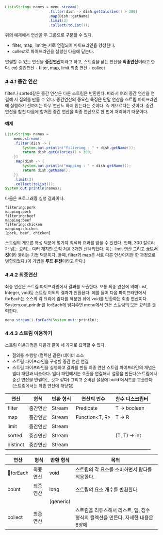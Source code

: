 ```java
List<String> names = menu.stream()
					.filter(dish -> dish.getCalories() > 300)
					.map(Dish::getName)
					.limit(3)
					.collect(toList());
```
위의 예제에서 연산을 두 그룹으로 구분할 수 있다.
- filter, map, limit는 서로 연결되어 파이프라인을 형성한다.
- collect로 파이프라인을 실행한 다음에 닫는다.

연결할 수 있는 연산을 **중간연산**이라고 하고, 스트림을 닫는 연산을 **최종연산**이라고 한다.
ex)    중간연산 - filter, map, limit
		최종 연산 - collect

### 4.4.1 중간 연산
filter나 sorted같은 중간 연산은 다른 스트림은 반환한다. 따라서 여러 중간 연산을 연결해 서 질의를 만들 수 있다. 중간연산의 중요한 특징은 단말 연산을 스트림 파이프라인에 실행하기 전까지는 아무 연산도 하지 않는다는 것이다. 즉 게으르다는 것이다. 중간 연산을 합친 다음에 합쳐진 중간 연산을 최종 연산으로 한 번에 처리하기 때문이다.

#### 예제
```java
List<String> names = 
	menu.stream()
	.filter(dish -> {
		System.out.println("filtering : " + dish.getName());
		return dish.getCalories() > 300;
	})
	.map(dish -> {
		System.out.println("mapping : " + dish.getName());
		return dish.getName();
	})
	.limit(3)
	.collect(toList());
System.out.println(names);
```
다음은 프로그래밍 실행 결과이다.
```
filtering:pork
mapping:pork
filtering:beef
mapping:beef
filtering:chicken
mapping:chicken
[pork, beef, chicken]
```
스트림의 게으른 특성 덕분에 몇가지 최적화 효과를 얻을 수 있었다. 첫째, 300 칼로리가 넘는 요리는 여러 개지만 오직 처음 3개만 선택되었다. 이는 limit 연산 그리고 **쇼트서킷**이라 불리는 기법 덕분이다. 둘째, filter와 map은 서로 다른 연산이지만 한 과정으로 병합되었다.(이 기법을 **루프 퓨전**이라고 한다.)

### 4.4.2 최종연산
최종 연산은 스트림 파이프라인에서 결과를 도출한다. 보통 최종 연산에 의해 List, Integer, void등 스트림 이외의 결과가 반환된다. 예를 들어 다음 파이프라인에서 forEach는 소스의 각 요리에 람다를 적용한 뒤에 void를 반환하는 최종 연산이다. System.out.println를 forEach에 넘겨주면 menu에서 만든 스트림의 모든 요리를 출력한다. 
```java
menu.stream().forEach(System.out::println);
```

### 4.4.3 스트림 이용하기
스트림 이용과정은 다음과 같이 세 가지로 요약할 수 있다.
- 질의를 수행할 (컬렉션 같은) 데이터 소스
- 스트림 파이프라인을 구성할 중간 연산 연결
- 스트림 파이프라인을 실행하고 결과를 만들 최종 연산
스트림 파이프라인의 개념은 빌더 패턴과 비슷하다. 빌더 패턴에서는 호출을 연결해서 설정을 만든다(스트림에서 중간 연산을 연결하는 것과 같다) 그리고 준비된 설정에 build 메서드를 호출한다(스트림에서는 최종 연산에 해당함) 

| 연산   | 형식      | 반환 형식   | 연산의 인수    | 함수 디스크립터 |
| ------ | --------- | -----------| --------------| -------------- |
| filter | 중간연산  | Stream<T>  | Predicate<T>  | T -> boolean   |
| map    | 중간연산  | Stream<T>  | Function<T, R>| T -> R         |
| limit  | 중간연산  | Stream<T>  |               |                |
| sorted | 중간연산  | Stream<T>  |              |(T, T) -> int   |
| distinct|중간연산   |Stream<T>   |               |                |


| 연산   | 형식      | 반환 형식   | 목적  |
| ------ | ------------ | -----------| --------------|
| forEach | 최종 연산  | void  |  스트림의 각 요소를 소비하면서 람다를 적용한다.  | 
| count    | 최종 연산  | long  | 스트림의 요소 개수를 반환한다. |
|   |   | (generic) |     |                |
| collect | 최종 연산  |   | 스트림을 리듀스해서 리스트, 맵, 정수 형식의 컬렉션을 만든다. 자세한 내용은 6장에 |